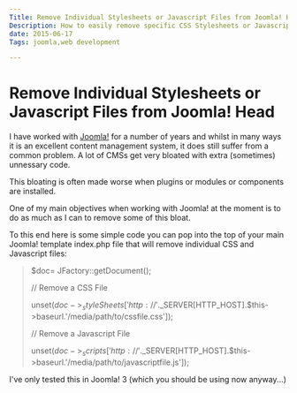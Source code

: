 ```yaml
---
Title: Remove Individual Stylesheets or Javascript Files from Joomla! Head
Description: How to easily remove specific CSS Stylesheets or Javascript files form the Joomla! header.
date: 2015-06-17
Tags: joomla,web development

---
```

# Remove Individual Stylesheets or Javascript Files from Joomla! Head

I have worked with [Joomla!](http://joomla.org) for a number of years and whilst in many ways it is an excellent content management system, it does still suffer from a common problem. A lot of CMSs get very bloated with extra (sometimes) unnessary code. 

This bloating is often made worse when plugins or modules or components are installed.

One of my main objectives when working with Joomla! at the moment is to do as much as I can to remove some of this bloat.

To this end here is some simple code you can pop into the top of your main Joomla! template index.php file  that will remove individual CSS and Javascript files:

>
>$doc= JFactory::getDocument();
>
>// Remove a CSS File
>
>unset($doc->_styleSheets['http://'.$_SERVER[HTTP_HOST].$this->baseurl.'/media/path/to/cssfile.css']);
>
>// Remove a Javascript File
>
>unset($doc->_scripts['http://'.$_SERVER[HTTP_HOST].$this->baseurl.'/media/path/to/javascriptfile.js']);


I've only tested this in Joomla! 3 (which you should be using now anyway...)
